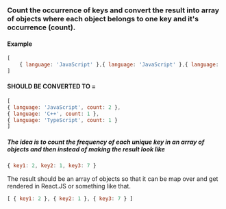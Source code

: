 ### Count the occurrence of keys and convert the result into array of objects where each object belongs to one key and it's occurrence (count).

#### Example
```js
[
    { language: 'JavaScript' },{ language: 'JavaScript' },{ language: 'TypeScript' },
] 
```

#### SHOULD BE CONVERTED TO =
```js
[
{ language: 'JavaScript', count: 2 },
{ language: 'C++', count: 1 },
{ language: 'TypeScript', count: 1 }
]
```

##### The idea is to count the frequency of each unique key in an array of objects and then instead of making the result look like 
```js
{ key1: 2, key2: 1, key3: 7 } 
```
The result should be an array of objects so that it can be map over and get rendered in React.JS or something like that.
```js
[ { key1: 2 }, { key2: 1 }, { key3: 7 } ]
```